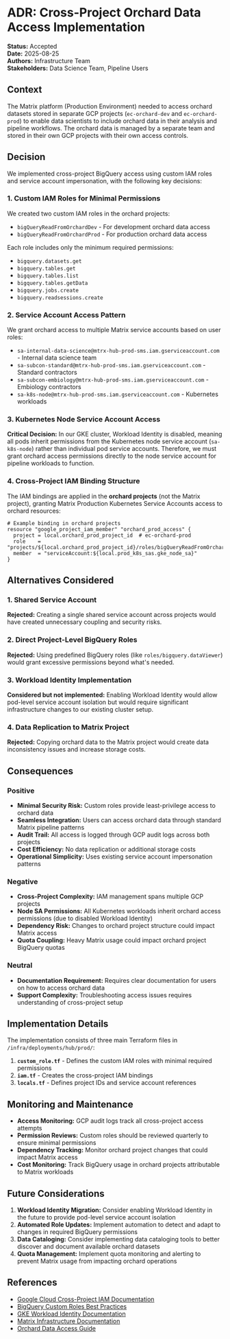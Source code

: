 # ADR: Cross-Project Orchard Data Access Implementation

**Status:** Accepted  
**Date:** 2025-08-25  
**Authors:** Infrastructure Team  
**Stakeholders:** Data Science Team, Pipeline Users  

## Context

The Matrix platform (Production Environment) needed to access orchard datasets stored in separate GCP projects (`ec-orchard-dev` and `ec-orchard-prod`) to enable data scientists to include orchard data in their analysis and pipeline workflows. The orchard data is managed by a separate team and stored in their own GCP projects with their own access controls.

## Decision

We implemented cross-project BigQuery access using custom IAM roles and service account impersonation, with the following key decisions:

### 1. Custom IAM Roles for Minimal Permissions

We created two custom IAM roles in the orchard projects:
- `bigQueryReadFromOrchardDev` - For development orchard data access  
- `bigQueryReadFromOrchardProd` - For production orchard data access

Each role includes only the minimum required permissions:
- `bigquery.datasets.get`
- `bigquery.tables.get` 
- `bigquery.tables.list`
- `bigquery.tables.getData`
- `bigquery.jobs.create`
- `bigquery.readsessions.create`

### 2. Service Account Access Pattern

We grant orchard access to multiple Matrix service accounts based on user roles:
- `sa-internal-data-science@mtrx-hub-prod-sms.iam.gserviceaccount.com` - Internal data science team
- `sa-subcon-standard@mtrx-hub-prod-sms.iam.gserviceaccount.com` - Standard contractors
- `sa-subcon-embiology@mtrx-hub-prod-sms.iam.gserviceaccount.com` - Embiology contractors
- `sa-k8s-node@mtrx-hub-prod-sms.iam.gserviceaccount.com` - Kubernetes workloads

### 3. Kubernetes Node Service Account Access

**Critical Decision:** In our GKE cluster, Workload Identity is disabled, meaning all pods inherit permissions from the Kubernetes node service account (`sa-k8s-node`) rather than individual pod service accounts. Therefore, we must grant orchard access permissions directly to the node service account for pipeline workloads to function.

### 4. Cross-Project IAM Binding Structure

The IAM bindings are applied in the **orchard projects** (not the Matrix project), granting Matrix Production Kubernetes Service Accounts access to orchard resources:

```hcl
# Example binding in orchard projects
resource "google_project_iam_member" "orchard_prod_access" {
  project = local.orchard_prod_project_id  # ec-orchard-prod
  role    = "projects/${local.orchard_prod_project_id}/roles/bigQueryReadFromOrchardProd"
  member  = "serviceAccount:${local.prod_k8s_sas.gke_node_sa}"
}
```

## Alternatives Considered

### 1. Shared Service Account
**Rejected:** Creating a single shared service account across projects would have created unnecessary coupling and security risks.

### 2. Direct Project-Level BigQuery Roles
**Rejected:** Using predefined BigQuery roles (like `roles/bigquery.dataViewer`) would grant excessive permissions beyond what's needed.

### 3. Workload Identity Implementation
**Considered but not implemented:** Enabling Workload Identity would allow pod-level service account isolation but would require significant infrastructure changes to our existing cluster setup.

### 4. Data Replication to Matrix Project
**Rejected:** Copying orchard data to the Matrix project would create data inconsistency issues and increase storage costs.

## Consequences

### Positive
- **Minimal Security Risk:** Custom roles provide least-privilege access to orchard data
- **Seamless Integration:** Users can access orchard data through standard Matrix pipeline patterns
- **Audit Trail:** All access is logged through GCP audit logs across both projects
- **Cost Efficiency:** No data replication or additional storage costs
- **Operational Simplicity:** Uses existing service account impersonation patterns

### Negative  
- **Cross-Project Complexity:** IAM management spans multiple GCP projects
- **Node SA Permissions:** All Kubernetes workloads inherit orchard access permissions (due to disabled Workload Identity)
- **Dependency Risk:** Changes to orchard project structure could impact Matrix access
- **Quota Coupling:** Heavy Matrix usage could impact orchard project BigQuery quotas

### Neutral
- **Documentation Requirement:** Requires clear documentation for users on how to access orchard data
- **Support Complexity:** Troubleshooting access issues requires understanding of cross-project setup

## Implementation Details

The implementation consists of three main Terraform files in `/infra/deployments/hub/prod/`:

1. **`custom_role.tf`** - Defines the custom IAM roles with minimal required permissions
2. **`iam.tf`** - Creates the cross-project IAM bindings  
3. **`locals.tf`** - Defines project IDs and service account references

## Monitoring and Maintenance

- **Access Monitoring:** GCP audit logs track all cross-project access attempts
- **Permission Reviews:** Custom roles should be reviewed quarterly to ensure minimal permissions
- **Dependency Tracking:** Monitor orchard project changes that could impact Matrix access
- **Cost Monitoring:** Track BigQuery usage in orchard projects attributable to Matrix workloads

## Future Considerations

1. **Workload Identity Migration:** Consider enabling Workload Identity in the future to provide pod-level service account isolation
2. **Automated Role Updates:** Implement automation to detect and adapt to changes in required BigQuery permissions
3. **Data Cataloging:** Consider implementing data cataloging tools to better discover and document available orchard datasets
4. **Quota Management:** Implement quota monitoring and alerting to prevent Matrix usage from impacting orchard operations

## References

- [Google Cloud Cross-Project IAM Documentation](https://cloud.google.com/iam/docs/cross-project-service-accounts)
- [BigQuery Custom Roles Best Practices](https://cloud.google.com/bigquery/docs/access-control)
- [GKE Workload Identity Documentation](https://cloud.google.com/kubernetes-engine/docs/how-to/workload-identity)
- [Matrix Infrastructure Documentation](../index.md)
- [Orchard Data Access Guide](../orchard_data_access.md)

